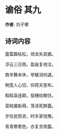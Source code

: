 # 谕俗  其九

**作者**: 刘子翚

## 诗词内容

震雷霹枯松，顽龙失其据。

浮云三日雨，盈亩复他注。

商羊舞未休，旱魃消何遽。

稍宽人心切，仰荷天恩布。

稻畦袅连颠，挼穗给朝饫。

菜畦擢新萌，荡涤死群蠹。

岁俭民怨咨，时丰家悦豫。

青青寒莠色，亦复贪雨露。


